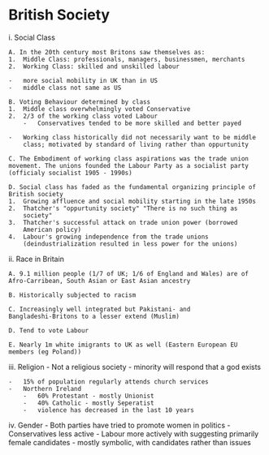 British Society
===============

i.  Social Class

    A. In the 20th century most Britons saw themselves as:
    1.  Middle Class: professionals, managers, businessmen, merchants
    2.  Working Class: skilled and unskilled labour

    -   more social mobility in UK than in US
    -   middle class not same as US

    B. Voting Behaviour determined by class
    1.  Middle class overwhelmingly voted Conservative
    2.  2/3 of the working class voted Labour
        -   Conservatives tended to be more skilled and better payed

    -   Working class historically did not necessarily want to be middle
        class; motivated by standard of living rather than oppurtunity

    C. The Embodiment of working class aspirations was the trade union
    movement. The unions founded the Labour Party as a socialist party
    (officialy socialist 1905 - 1990s)

    D. Social class has faded as the fundamental organizing principle of
    British society
    1.  Growing affluence and social mobility starting in the late 1950s
    2.  Thatcher's "oppurtunity society" "There is no such thing as
        society"
    3.  Thatcher's successful attack on trade union power (borrowed
        American policy)
    4.  Labour's growing independence from the trade unions
        (deindustrialization resulted in less power for the unions)

ii. Race in Britain

    A. 9.1 million people (1/7 of UK; 1/6 of England and Wales) are of
    Afro-Carribean, South Asian or East Asian ancestry

    B. Historically subjected to racism

    C. Increasingly well integrated but Pakistani- and
    Bangladeshi-Britons to a lesser extend (Muslim)

    D. Tend to vote Labour

    E. Nearly 1m white imigrants to UK as well (Eastern European EU
    members (eg Poland))

iii. Religion
    -   Not a religious society
        -   minority will respond that a god exists

    -   15% of population regularly attends church services
    -   Northern Ireland
        -   60% Protestant - mostly Unionist
        -   40% Catholic - mostly Seperatist
        -   violence has decreased in the last 10 years

iv. Gender
    -   Both parties have tried to promote women in politics
        -   Conservatives less active
        -   Labour more actively with suggesting primarily female
            candidates
        -   mostly symbolic, with candidates rather than issues


